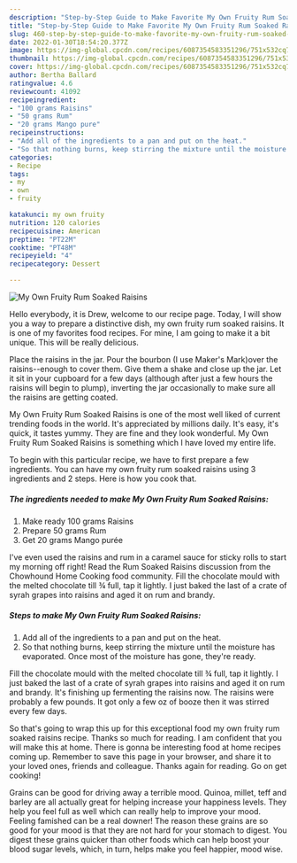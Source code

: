 ```yaml
---
description: "Step-by-Step Guide to Make Favorite My Own Fruity Rum Soaked Raisins"
title: "Step-by-Step Guide to Make Favorite My Own Fruity Rum Soaked Raisins"
slug: 460-step-by-step-guide-to-make-favorite-my-own-fruity-rum-soaked-raisins
date: 2022-01-30T18:54:20.377Z
image: https://img-global.cpcdn.com/recipes/6087354583351296/751x532cq70/my-own-fruity-rum-soaked-raisins-recipe-main-photo.jpg
thumbnail: https://img-global.cpcdn.com/recipes/6087354583351296/751x532cq70/my-own-fruity-rum-soaked-raisins-recipe-main-photo.jpg
cover: https://img-global.cpcdn.com/recipes/6087354583351296/751x532cq70/my-own-fruity-rum-soaked-raisins-recipe-main-photo.jpg
author: Bertha Ballard
ratingvalue: 4.6
reviewcount: 41092
recipeingredient:
- "100 grams Raisins"
- "50 grams Rum"
- "20 grams Mango pure"
recipeinstructions:
- "Add all of the ingredients to a pan and put on the heat."
- "So that nothing burns, keep stirring the mixture until the moisture has evaporated. Once most of the moisture has gone, they&#39;re ready."
categories:
- Recipe
tags:
- my
- own
- fruity

katakunci: my own fruity 
nutrition: 120 calories
recipecuisine: American
preptime: "PT22M"
cooktime: "PT48M"
recipeyield: "4"
recipecategory: Dessert

---
```



![My Own Fruity Rum Soaked Raisins](https://img-global.cpcdn.com/recipes/6087354583351296/751x532cq70/my-own-fruity-rum-soaked-raisins-recipe-main-photo.jpg)

Hello everybody, it is Drew, welcome to our recipe page. Today, I will show you a way to prepare a distinctive dish, my own fruity rum soaked raisins. It is one of my favorites food recipes. For mine, I am going to make it a bit unique. This will be really delicious.

Place the raisins in the jar. Pour the bourbon (I use Maker&#39;s Mark)over the raisins--enough to cover them. Give them a shake and close up the jar. Let it sit in your cupboard for a few days (although after just a few hours the raisins will begin to plump), inverting the jar occasionally to make sure all the raisins are getting coated.

My Own Fruity Rum Soaked Raisins is one of the most well liked of current trending foods in the world. It's appreciated by millions daily. It's easy, it's quick, it tastes yummy. They are fine and they look wonderful. My Own Fruity Rum Soaked Raisins is something which I have loved my entire life.


To begin with this particular recipe, we have to first prepare a few ingredients. You can have my own fruity rum soaked raisins using 3 ingredients and 2 steps. Here is how you cook that.

<!--inarticleads1-->

##### The ingredients needed to make My Own Fruity Rum Soaked Raisins:

1. Make ready 100 grams Raisins
1. Prepare 50 grams Rum
1. Get 20 grams Mango purée


I&#39;ve even used the raisins and rum in a caramel sauce for sticky rolls to start my morning off right! Read the Rum Soaked Raisins discussion from the Chowhound Home Cooking food community. Fill the chocolate mould with the melted chocolate till ¾ full, tap it lightly. I just baked the last of a crate of syrah grapes into raisins and aged it on rum and brandy. 

<!--inarticleads2-->

##### Steps to make My Own Fruity Rum Soaked Raisins:

1. Add all of the ingredients to a pan and put on the heat.
1. So that nothing burns, keep stirring the mixture until the moisture has evaporated. Once most of the moisture has gone, they&#39;re ready.


Fill the chocolate mould with the melted chocolate till ¾ full, tap it lightly. I just baked the last of a crate of syrah grapes into raisins and aged it on rum and brandy. It&#39;s finishing up fermenting the raisins now. The raisins were probably a few pounds. It got only a few oz of booze then it was stirred every few days. 

So that's going to wrap this up for this exceptional food my own fruity rum soaked raisins recipe. Thanks so much for reading. I am confident that you will make this at home. There is gonna be interesting food at home recipes coming up. Remember to save this page in your browser, and share it to your loved ones, friends and colleague. Thanks again for reading. Go on get cooking!

Grains can be good for driving away a terrible mood. Quinoa, millet, teff and barley are all actually great for helping increase your happiness levels. They help you feel full as well which can really help to improve your mood. Feeling famished can be a real downer! The reason these grains are so good for your mood is that they are not hard for your stomach to digest. You digest these grains quicker than other foods which can help boost your blood sugar levels, which, in turn, helps make you feel happier, mood wise.
